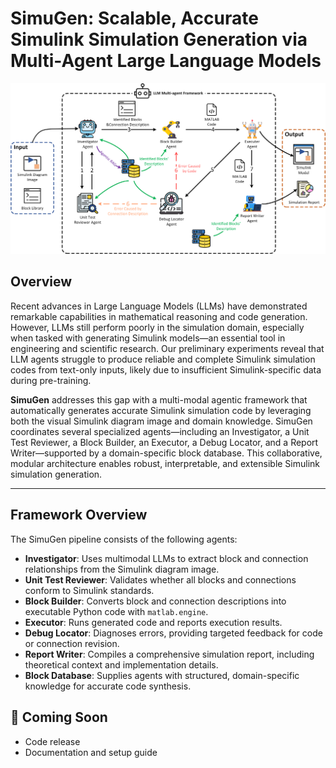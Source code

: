# **SimuGen: Scalable, Accurate Simulink Simulation Generation via Multi-Agent Large Language Models**

![Concept Diagram](AgentDiagram.png)

## Overview

Recent advances in Large Language Models (LLMs) have demonstrated remarkable capabilities in mathematical reasoning and code generation. However, LLMs still perform poorly in the simulation domain, especially when tasked with generating Simulink models—an essential tool in engineering and scientific research. Our preliminary experiments reveal that LLM agents struggle to produce reliable and complete Simulink simulation codes from text-only inputs, likely due to insufficient Simulink-specific data during pre-training.

**SimuGen** addresses this gap with a multi-modal agentic framework that automatically generates accurate Simulink simulation code by leveraging both the visual Simulink diagram image and domain knowledge. SimuGen coordinates several specialized agents—including an Investigator, a Unit Test Reviewer, a Block Builder, an Executor, a Debug Locator, and a Report Writer—supported by a domain-specific block database. This collaborative, modular architecture enables robust, interpretable, and extensible Simulink simulation generation.

---


## Framework Overview

The SimuGen pipeline consists of the following agents:

* **Investigator**: Uses multimodal LLMs to extract block and connection relationships from the Simulink diagram image.
* **Unit Test Reviewer**: Validates whether all blocks and connections conform to Simulink standards.
* **Block Builder**: Converts block and connection descriptions into executable Python code with `matlab.engine`.
* **Executor**: Runs generated code and reports execution results.
* **Debug Locator**: Diagnoses errors, providing targeted feedback for code or connection revision.
* **Report Writer**: Compiles a comprehensive simulation report, including theoretical context and implementation details.
* **Block Database**: Supplies agents with structured, domain-specific knowledge for accurate code synthesis.



## 🚧 Coming Soon
- Code release
- Documentation and setup guide

